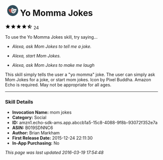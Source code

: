 # &nbsp;<img src="app_icon" alt="Yo Momma Jokes icon" width="36"> Yo Momma Jokes
![4.3 stars](../../../images/ic_star_black_18dp_1x.png)![4.3 stars](../../../images/ic_star_black_18dp_1x.png)![4.3 stars](../../../images/ic_star_black_18dp_1x.png)![4.3 stars](../../../images/ic_star_black_18dp_1x.png)![4.3 stars](../../../images/ic_star_half_black_18dp_1x.png) 24

To use the Yo Momma Jokes skill, try saying...

* *Alexa, ask Mom Jokes to tell me a joke.*

* *Alexa, start Mom Jokes.*

* *Alexa, ask Mom Jokes to make me laugh*

This skill simply tells the user a "yo momma" joke. The user can simply ask Mom Jokes for a joke, or start mom jokes. Icon by Pixel Buddha. Amazon Echo is required. May not be appropriate for all ages.

***

### Skill Details

* **Invocation Name:** mom jokes
* **Category:** Social
* **ID:** amzn1.echo-sdk-ams.app.abccb1a5-15c8-4088-9f8b-93072f352e7a
* **ASIN:** B019SDNNC6
* **Author:** Brian Markham
* **First Release Date:** 2015-12-24 22:11:30
* **In-App Purchasing:** No

*This page was last updated 2016-03-19 17:54:48*
